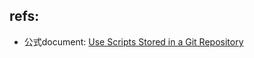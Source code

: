 ## refs:

- 公式document: [Use Scripts Stored in a Git Repository
](https://sagemaker.readthedocs.io/en/stable/overview.html#use-scripts-stored-in-a-git-repository)

